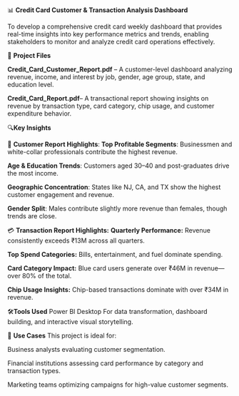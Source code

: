 📊 **Credit Card Customer & Transaction Analysis Dashboard**

To develop a comprehensive credit card weekly dashboard that provides real-time insights into key performance metrics and trends, enabling stakeholders to monitor and analyze credit card operations effectively.

📁 **Project Files**

**Credit_Card_Customer_Report.pdf** – A customer-level dashboard analyzing revenue, income, and interest by job, gender, age group, state, and education level.

**Credit_Card_Report.pdf**– A transactional report showing insights on revenue by transaction type, card category, chip usage, and customer expenditure behavior.


🔍**Key Insights**

🧑 **Customer Report Highlights**:
**Top Profitable Segments**: Businessmen and white-collar professionals contribute the highest revenue.

**Age & Education Trends**: Customers aged 30–40 and post-graduates drive the most income.

**Geographic Concentration**: States like NJ, CA, and TX show the highest customer engagement and revenue.

**Gender Split**: Males contribute slightly more revenue than females, though trends are close.

💳 **Transaction Report Highlights:**
**Quarterly Performance:** Revenue consistently exceeds ₹13M across all quarters.

**Top Spend Categories:** Bills, entertainment, and fuel dominate spending.

**Card Category Impact:** Blue card users generate over ₹46M in revenue—over 80% of the total.

**Chip Usage Insights:** Chip-based transactions dominate with over ₹34M in revenue.


🛠️**Tools Used**
Power BI Desktop
For data transformation, dashboard building, and interactive visual storytelling.


📌 **Use Cases**
This project is ideal for:

Business analysts evaluating customer segmentation.

Financial institutions assessing card performance by category and transaction types.

Marketing teams optimizing campaigns for high-value customer segments.


